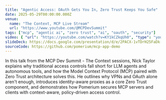 ```yaml
---
title: "Agentic Access: OAuth Gets You In, Zero Trust Keeps You Safe"
date: 2025-05-29T00:00:00.000Z
venue:
  name: "The Context, MCP Live Stream"
  url: "https://www.youtube.com/@MCPDevSummit"
tags: ["mcp", "agentic ai", "zero trust", "ai", "oauth", "security"]
video: { "url": "https://youtube.com/watch?v=KY1kCZkqUh0", "type": "youtube" }
slideDeck: https://docs.google.com/presentation/d/e/2PACX-1vTDrH25FaDk-Q6DFpUvra2r04wJPVOr5UYAwf3bGmdwLmEqBNEV_OFg4XuxGevIyQDTHMkBep7oh7dM/pub?start=false&loop=false&delayms=5000
sourceCode: https://github.com/pomerium/mcp-app-demo
---
```


In this talk from the MCP Dev Summit - The Context sessions, Nick Taylor explains why traditional access controls fall short for LLM agents and autonomous tools, and how the Model Context Protocol (MCP) paired with Zero Trust architecture solves this. He outlines why VPNs and OAuth alone aren't enough, introduces identity-aware proxies as a core Zero Trust component, and demonstrates how Pomerium secures MCP servers and clients with context-aware, policy-driven access control.
